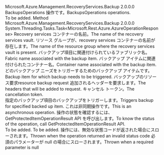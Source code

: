 <Type Name="IBackupsOperations" FullName="Microsoft.Azure.Management.RecoveryServices.Backup.IBackupsOperations">
  <TypeSignature Language="C#" Value="public interface IBackupsOperations" />
  <TypeSignature Language="ILAsm" Value=".class public interface auto ansi abstract IBackupsOperations" />
  <TypeSignature Language="DocId" Value="T:Microsoft.Azure.Management.RecoveryServices.Backup.IBackupsOperations" />
  <TypeSignature Language="VB.NET" Value="Public Interface IBackupsOperations" />
  <TypeSignature Language="F#" Value="type IBackupsOperations = interface" />
  <AssemblyInfo>
    <AssemblyName>Microsoft.Azure.Management.RecoveryServices.Backup</AssemblyName>
    <AssemblyVersion>2.0.0.0</AssemblyVersion>
  </AssemblyInfo>
  <Interfaces />
  <Docs>
    <summary>
            <span data-ttu-id="1ec53-101">BackupsOperations 操作です。</span><span class="sxs-lookup"><span data-stu-id="1ec53-101">BackupsOperations operations.</span></span>
            </summary>
    <remarks>To be added.</remarks>
  </Docs>
  <Members>
    <Member MemberName="TriggerWithHttpMessagesAsync">
      <MemberSignature Language="C#" Value="public System.Threading.Tasks.Task&lt;Microsoft.Rest.Azure.AzureOperationResponse&gt; TriggerWithHttpMessagesAsync (string vaultName, string resourceGroupName, string fabricName, string containerName, string protectedItemName, Microsoft.Azure.Management.RecoveryServices.Backup.Models.BackupRequestResource parameters, System.Collections.Generic.Dictionary&lt;string,System.Collections.Generic.List&lt;string&gt;&gt; customHeaders = null, System.Threading.CancellationToken cancellationToken = null);" />
      <MemberSignature Language="ILAsm" Value=".method public hidebysig newslot virtual instance class System.Threading.Tasks.Task`1&lt;class Microsoft.Rest.Azure.AzureOperationResponse&gt; TriggerWithHttpMessagesAsync(string vaultName, string resourceGroupName, string fabricName, string containerName, string protectedItemName, class Microsoft.Azure.Management.RecoveryServices.Backup.Models.BackupRequestResource parameters, class System.Collections.Generic.Dictionary`2&lt;string, class System.Collections.Generic.List`1&lt;string&gt;&gt; customHeaders, valuetype System.Threading.CancellationToken cancellationToken) cil managed" />
      <MemberSignature Language="DocId" Value="M:Microsoft.Azure.Management.RecoveryServices.Backup.IBackupsOperations.TriggerWithHttpMessagesAsync(System.String,System.String,System.String,System.String,System.String,Microsoft.Azure.Management.RecoveryServices.Backup.Models.BackupRequestResource,System.Collections.Generic.Dictionary{System.String,System.Collections.Generic.List{System.String}},System.Threading.CancellationToken)" />
      <MemberSignature Language="F#" Value="abstract member TriggerWithHttpMessagesAsync : string * string * string * string * string * Microsoft.Azure.Management.RecoveryServices.Backup.Models.BackupRequestResource * System.Collections.Generic.Dictionary&lt;string, System.Collections.Generic.List&lt;string&gt;&gt; * System.Threading.CancellationToken -&gt; System.Threading.Tasks.Task&lt;Microsoft.Rest.Azure.AzureOperationResponse&gt;" Usage="iBackupsOperations.TriggerWithHttpMessagesAsync (vaultName, resourceGroupName, fabricName, containerName, protectedItemName, parameters, customHeaders, cancellationToken)" />
      <MemberType>Method</MemberType>
      <AssemblyInfo>
        <AssemblyName>Microsoft.Azure.Management.RecoveryServices.Backup</AssemblyName>
        <AssemblyVersion>2.0.0.0</AssemblyVersion>
      </AssemblyInfo>
      <ReturnValue>
        <ReturnType>System.Threading.Tasks.Task&lt;Microsoft.Rest.Azure.AzureOperationResponse&gt;</ReturnType>
      </ReturnValue>
      <Parameters>
        <Parameter Name="vaultName" Type="System.String" />
        <Parameter Name="resourceGroupName" Type="System.String" />
        <Parameter Name="fabricName" Type="System.String" />
        <Parameter Name="containerName" Type="System.String" />
        <Parameter Name="protectedItemName" Type="System.String" />
        <Parameter Name="parameters" Type="Microsoft.Azure.Management.RecoveryServices.Backup.Models.BackupRequestResource" />
        <Parameter Name="customHeaders" Type="System.Collections.Generic.Dictionary&lt;System.String,System.Collections.Generic.List&lt;System.String&gt;&gt;" />
        <Parameter Name="cancellationToken" Type="System.Threading.CancellationToken" />
      </Parameters>
      <Docs>
        <param name="vaultName">
            <span data-ttu-id="1ec53-102">Recovery services コンテナーの名前。</span><span class="sxs-lookup"><span data-stu-id="1ec53-102">The name of the recovery services vault.</span></span>
            </param>
        <param name="resourceGroupName">
            <span data-ttu-id="1ec53-103">リソース グループが、recovery services コンテナーの名前が存在します。</span><span class="sxs-lookup"><span data-stu-id="1ec53-103">The name of the resource group where the recovery services vault is present.</span></span>
            </param>
        <param name="fabricName">
            <span data-ttu-id="1ec53-104">バックアップ項目に関連付けられているファブリック名。</span><span class="sxs-lookup"><span data-stu-id="1ec53-104">Fabric name associated with the backup item.</span></span>
            </param>
        <param name="containerName">
            <span data-ttu-id="1ec53-105">バックアップ アイテムに関連付けられたコンテナー名。</span><span class="sxs-lookup"><span data-stu-id="1ec53-105">Container name associated with the backup item.</span></span>
            </param>
        <param name="protectedItemName">
            <span data-ttu-id="1ec53-106">どのバックアップ ニーズをトリガーするためのバックアップ アイテムです。</span><span class="sxs-lookup"><span data-stu-id="1ec53-106">Backup item for which backup needs to be triggered.</span></span>
            </param>
        <param name="parameters">
            <span data-ttu-id="1ec53-107">バックアップのリソース要求</span><span class="sxs-lookup"><span data-stu-id="1ec53-107">resource backup request</span></span>
            </param>
        <param name="customHeaders">
            <span data-ttu-id="1ec53-108">追加されるヘッダーを要求します。</span><span class="sxs-lookup"><span data-stu-id="1ec53-108">The headers that will be added to request.</span></span>
            </param>
        <param name="cancellationToken">
            <span data-ttu-id="1ec53-109">キャンセル トークン。</span><span class="sxs-lookup"><span data-stu-id="1ec53-109">The cancellation token.</span></span>
            </param>
        <summary>
            <span data-ttu-id="1ec53-110">指定のバックアップ項目のバックアップをトリガーします。</span><span class="sxs-lookup"><span data-stu-id="1ec53-110">Triggers backup for specified backed up item.</span></span> <span data-ttu-id="1ec53-111">これは非同期操作です。</span><span class="sxs-lookup"><span data-stu-id="1ec53-111">This is an asynchronous operation.</span></span> <span data-ttu-id="1ec53-112">操作の状態を確認するには、GetProtectedItemOperationResult API を呼び出します。</span><span class="sxs-lookup"><span data-stu-id="1ec53-112">To know the status of the operation, call GetProtectedItemOperationResult API.</span></span>
            </summary>
        <returns>To be added.</returns>
        <remarks>To be added.</remarks>
        <exception cref="T:Microsoft.Rest.Azure.CloudException">
            <span data-ttu-id="1ec53-113">操作には、無効な状態コードが返された場合にスローされます。</span><span class="sxs-lookup"><span data-stu-id="1ec53-113">Thrown when the operation returned an invalid status code</span></span>
            </exception>
        <exception cref="T:Microsoft.Rest.ValidationException">
            <span data-ttu-id="1ec53-114">必須のパラメーターが null の場合にスローされます。</span><span class="sxs-lookup"><span data-stu-id="1ec53-114">Thrown when a required parameter is null</span></span>
            </exception>
      </Docs>
    </Member>
  </Members>
</Type>